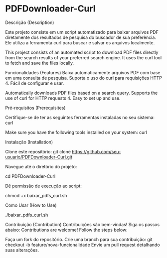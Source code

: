 # PDFDownloader-Curl

Descrição (Description)

Este projeto consiste em um script automatizado para baixar arquivos PDF diretamente dos resultados de pesquisa do buscador de sua preferência. Ele utiliza a ferramenta curl para buscar e salvar os arquivos localmente.

This project consists of an automated script to download PDF files directly from the search results of your preferred search engine. It uses the curl tool to fetch and save the files locally.

Funcionalidades (Features)
Baixa automaticamente arquivos PDF com base em uma consulta de pesquisa.
Suporta o uso do curl para requisições HTTP 4.
Fácil de configurar e usar.

Automatically downloads PDF files based on a search query.
Supports the use of curl for HTTP requests 4.
Easy to set up and use.

Pré-requisitos (Prerequisites)

Certifique-se de ter as seguintes ferramentas instaladas no seu sistema: curl

Make sure you have the following tools installed on your system: curl

Instalação (Installation)

Clone este repositório:
git clone https://github.com/seu-usuario/PDFDownloader-Curl.git

Navegue até o diretório do projeto:

cd PDFDownloader-Curl

Dê permissão de execução ao script:

chmod +x baixar_pdfs_curl.sh

Como Usar (How to Use)

./baixar_pdfs_curl.sh

Contribuição (Contribution)
Contribuições são bem-vindas! Siga os passos abaixo:
Contributions are welcome! Follow the steps below:

Faça um fork do repositório.
Crie uma branch para sua contribuição:
git checkout -b feature/nova-funcionalidade
Envie um pull request detalhando suas alterações.
